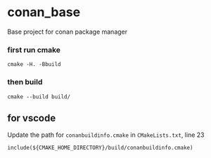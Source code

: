 # conan_base
Base project for conan package manager

### first run cmake
```
cmake -H. -Bbuild
```
### then build
```
cmake --build build/
```

## for vscode

Update the path for `conanbuildinfo.cmake` in `CMakeLists.txt`, line 23

```
include(${CMAKE_HOME_DIRECTORY}/build/conanbuildinfo.cmake)
```

